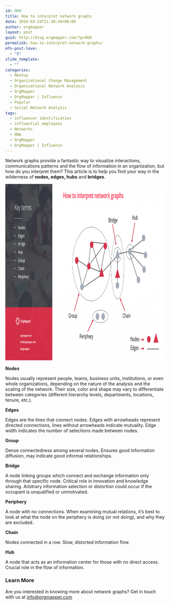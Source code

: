 ```yaml
---
id: 960
title: How to interpret network graphs
date: 2016-03-24T11:30:34+00:00
author: orgmapper
layout: post
guid: http://blog.orgmapper.com/?p=960
permalink: how-to-interpret-network-graphs/
mfn-post-love:
  - "0"
slide_template:
  - ""
categories:
  - Meetup
  - Organizational Change Management
  - Organizational Network Analysis
  - OrgMapper
  - OrgMapper | Influence
  - Popular
  - Social Network Analysis
tags:
  - influencer identification
  - influential employees
  - Networks
  - ONA
  - OrgMapper
  - OrgMapper | Influence
---
```

Network graphs provide a fantastic way to visualize interactions, communications patterns and the flow of information in an organization, but how do you interpret them? This article is to help you find your way in the wilderness of **nodes, edges, hubs** and **bridges**.

<img class="alignnone wp-image-963 size-large" src="/images/2016/03/How-to-interpret-networks-1024x578.png" alt="How to interpret networks" width="980" height="553" />

**Nodes**
  
Nodes usually represent people, teams, business units, institutions, or even whole organizations, depending on the nature of the analysis and the scaling of the network. Their size, color and shape may vary to differentiate between categories (different hierarchy levels, departments, locations, tenure, etc.).

**Edges**
  
Edges are the lines that connect nodes. Edges with arrowheads represent directed connections, lines without arrowheads indicate mutuality. Edge width indicates the number of selections made between nodes.

**Group**
  
Dense connectedness among several nodes. Ensures good information diffusion, may indicate good informal relationships.

**Bridge**
  
A node linking groups which connect and exchange information only through that specific node. Critical role in innovation and knowledge sharing. Arbitrary information selection or distortion could occur if the occupant is unqualified or unmotivated.

**Periphery**
  
A node with no connections. When examining mutual relations, it&#8217;s best to look at what the node on the periphery is doing (or not doing), and why they are excluded.

**Chain**
  
Nodes connected in a row. Slow, distorted information flow.

**Hub**
  
A node that acts as an information center for those with no direct access. Crucial role in the flow of information.

### Learn More

Are you interested in knowing more about network graphs? Get in touch with us at info@orgmapper.com

&nbsp;
